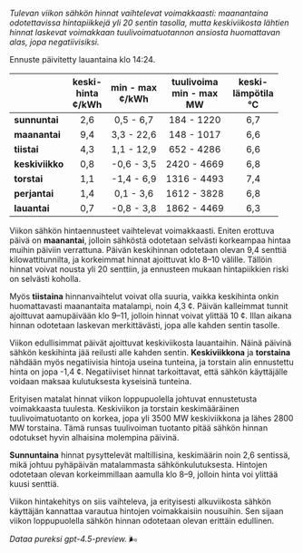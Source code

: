 *Tulevan viikon sähkön hinnat vaihtelevat voimakkaasti: maanantaina odotettavissa hintapiikkejä yli 20 sentin tasolla, mutta keskiviikosta lähtien hinnat laskevat voimakkaan tuulivoimatuotannon ansiosta huomattavan alas, jopa negatiivisiksi.*

Ennuste päivitetty lauantaina klo 14:24.

|           | keski-<br>hinta<br>¢/kWh | min - max<br>¢/kWh | tuulivoima<br>min - max<br>MW | keski-<br>lämpötila<br>°C |
|:-------------|:----------------:|:----------------:|:-------------:|:-------------:|
| **sunnuntai** | 2,6 | 0,5 - 6,7 | 184 - 1220 | 6,7 |
| **maanantai** | 9,4 | 3,3 - 22,6 | 148 - 1017 | 6,6 |
| **tiistai** | 4,3 | 1,1 - 12,9 | 652 - 4286 | 6,6 |
| **keskiviikko** | 0,8 | -0,6 - 3,5 | 2420 - 4669 | 6,8 |
| **torstai** | 1,1 | -1,4 - 6,9 | 1316 - 4493 | 7,4 |
| **perjantai** | 1,4 | 0,1 - 3,6 | 1612 - 3828 | 6,8 |
| **lauantai** | 0,7 | -0,8 - 3,8 | 1862 - 4469 | 6,3 |

Viikon sähkön hintaennusteet vaihtelevat voimakkaasti. Eniten erottuva päivä on **maanantai**, jolloin sähköstä odotetaan selvästi korkeampaa hintaa muihin päiviin verrattuna. Päivän keskihinnan odotetaan olevan 9,4 senttiä kilowattitunnilta, ja korkeimmat hinnat ajoittuvat klo 8–10 välille. Tällöin hinnat voivat nousta yli 20 senttiin, ja ennusteen mukaan hintapiikkien riski on selvästi koholla.

Myös **tiistaina** hinnanvaihtelut voivat olla suuria, vaikka keskihinta onkin huomattavasti maanantaita matalampi, noin 4,3 ¢. Päivän kalleimmat tunnit ajoittuvat aamupäivään klo 9–11, jolloin hinnat voivat ylittää 10 ¢. Illan aikana hinnan odotetaan laskevan merkittävästi, jopa alle kahden sentin tasolle.

Viikon edullisimmat päivät ajoittuvat keskiviikosta lauantaihin. Näinä päivinä sähkön keskihinta jää reilusti alle kahden sentin. **Keskiviikkona** ja **torstaina** nähdään myös negatiivisia hintoja useina tunteina, ja torstain alin ennustettu hinta on jopa -1,4 ¢. Negatiiviset hinnat tarkoittavat, että sähkön käyttäjälle voidaan maksaa kulutuksesta kyseisinä tunteina.

Erityisen matalat hinnat viikon loppupuolella johtuvat ennustetusta voimakkaasta tuulesta. Keskiviikon ja torstain keskimääräinen tuulivoimatuotanto on korkea, jopa yli 3500 MW keskiviikkona ja lähes 2800 MW torstaina. Tämä runsas tuulivoiman tuotanto pitää sähkön hinnan odotukset hyvin alhaisina molempina päivinä.

**Sunnuntaina** hinnat pysyttelevät maltillisina, keskimäärin noin 2,6 sentissä, mikä johtuu pyhäpäivän matalammasta sähkönkulutuksesta. Hintojen odotetaan olevan korkeimmillaan aamulla klo 8–9, jolloin hinta voi ylittää kuusi senttiä.

Viikon hintakehitys on siis vaihteleva, ja erityisesti alkuviikosta sähkön käyttäjän kannattaa varautua hintojen voimakkaisiin nousuihin. Sen sijaan viikon loppupuolella sähkön hinnan odotetaan olevan erittäin edullinen.

*Dataa pureksi gpt-4.5-preview.* 🌬️
